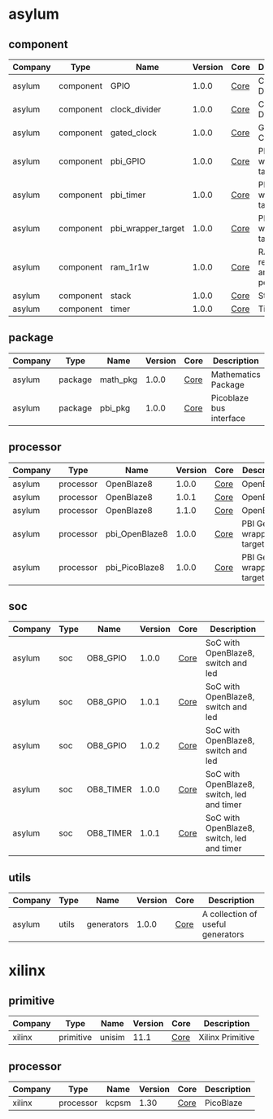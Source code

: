 # asylum
## component
| Company              | Type                 | Name                 | Version    | Core                                                                                                 | Description |
| ---                  | ---                  | ---                  | ---        | ---                                                                                                  | --- |
| asylum               | component            | GPIO                 | 1.0.0      | [Core](asylum/component/GPIO/GPIO_v1_0_0.core)                                                       |  Clock Divider Cell|
| asylum               | component            | clock_divider        | 1.0.0      | [Core](asylum/component/clock_divider/clock_divider_v1_0_0.core)                                     |  Clock Divider Cell|
| asylum               | component            | gated_clock          | 1.0.0      | [Core](asylum/component/gated_clock/gated_clock_v1_0_0.core)                                         |  Gated Clock Cell|
| asylum               | component            | pbi_GPIO             | 1.0.0      | [Core](asylum/component/pbi_GPIO/pbi_GPIO_v1_0_0.core)                                               |  PBI Generic wrapper for target IP|
| asylum               | component            | pbi_timer            | 1.0.0      | [Core](asylum/component/pbi_timer/pbi_timer_v1_0_0.core)                                             |  PBI Generic wrapper for target IP|
| asylum               | component            | pbi_wrapper_target   | 1.0.0      | [Core](asylum/component/pbi_wrapper_target/pbi_wrapper_targer_v1_0_0.core)                           |  PBI Generic wrapper for target IP|
| asylum               | component            | ram_1r1w             | 1.0.0      | [Core](asylum/component/ram_1r1w/ram_1r1w_v1_0_0.core)                                               |  RAM with 1 read port and 1 write port|
| asylum               | component            | stack                | 1.0.0      | [Core](asylum/component/stack/stack_v1_0_0.core)                                                     |  Stack|
| asylum               | component            | timer                | 1.0.0      | [Core](asylum/component/timer/timer_v1_0_0.core)                                                     |  Timer|
## package
| Company              | Type                 | Name                 | Version    | Core                                                                                                 | Description |
| ---                  | ---                  | ---                  | ---        | ---                                                                                                  | --- |
| asylum               | package              | math_pkg             | 1.0.0      | [Core](asylum/package/math_pkg/math_pkg_v1_0_0.core)                                                 |  Mathematics Package|
| asylum               | package              | pbi_pkg              | 1.0.0      | [Core](asylum/package/pbi_pkg/pbi_pkg_v1_0_0.core)                                                   |  Picoblaze bus interface|
## processor
| Company              | Type                 | Name                 | Version    | Core                                                                                                 | Description |
| ---                  | ---                  | ---                  | ---        | ---                                                                                                  | --- |
| asylum               | processor            | OpenBlaze8           | 1.0.0      | [Core](asylum/processor/OpenBlaze8/OpenBlaze8_v1_0_0.core)                                           |  OpenBlaze8|
| asylum               | processor            | OpenBlaze8           | 1.0.1      | [Core](asylum/processor/OpenBlaze8/OpenBlaze8_v1_0_1.core)                                           |  OpenBlaze8|
| asylum               | processor            | OpenBlaze8           | 1.1.0      | [Core](asylum/processor/OpenBlaze8/OpenBlaze8_v1_1_0.core)                                           |  OpenBlaze8|
| asylum               | processor            | pbi_OpenBlaze8       | 1.0.0      | [Core](asylum/processor/pbi_OpenBlaze8/pbi_OpenBlaze8_v1_0_0.core)                                   |  PBI Generic wrapper for target IP|
| asylum               | processor            | pbi_PicoBlaze8       | 1.0.0      | [Core](asylum/processor/pbi_PicoBlaze8/pbi_PicoBlaze8_v1_0_0.core)                                   |  PBI Generic wrapper for target IP|
## soc
| Company              | Type                 | Name                 | Version    | Core                                                                                                 | Description |
| ---                  | ---                  | ---                  | ---        | ---                                                                                                  | --- |
| asylum               | soc                  | OB8_GPIO             | 1.0.0      | [Core](asylum/soc/OB8_GPIO/OB8_GPIO_v1_0_0.core)                                                     |  SoC with OpenBlaze8, switch and led|
| asylum               | soc                  | OB8_GPIO             | 1.0.1      | [Core](asylum/soc/OB8_GPIO/OB8_GPIO_v1_0_1.core)                                                     |  SoC with OpenBlaze8, switch and led|
| asylum               | soc                  | OB8_GPIO             | 1.0.2      | [Core](asylum/soc/OB8_GPIO/OB8_GPIO_v1_0_2.core)                                                     |  SoC with OpenBlaze8, switch and led|
| asylum               | soc                  | OB8_TIMER            | 1.0.0      | [Core](asylum/soc/OB8_TIMER/OB8_TIMER_v1_0_0.core)                                                   |  SoC with OpenBlaze8, switch, led and timer|
| asylum               | soc                  | OB8_TIMER            | 1.0.1      | [Core](asylum/soc/OB8_TIMER/OB8_TIMER_v1_0_1.core)                                                   |  SoC with OpenBlaze8, switch, led and timer|
## utils
| Company              | Type                 | Name                 | Version    | Core                                                                                                 | Description |
| ---                  | ---                  | ---                  | ---        | ---                                                                                                  | --- |
| asylum               | utils                | generators           | 1.0.0      | [Core](asylum/utils/generators/generators_v1_0_0.core)                                               |  A collection of useful generators|
# xilinx
## primitive
| Company              | Type                 | Name                 | Version    | Core                                                                                                 | Description |
| ---                  | ---                  | ---                  | ---        | ---                                                                                                  | --- |
| xilinx               | primitive            | unisim               | 11.1       | [Core](xilinx/primitive/unisim/unisim_v11_1.core)                                                    |  Xilinx Primitive|
## processor
| Company              | Type                 | Name                 | Version    | Core                                                                                                 | Description |
| ---                  | ---                  | ---                  | ---        | ---                                                                                                  | --- |
| xilinx               | processor            | kcpsm                | 1.30       | [Core](xilinx/processor/kcpsm/kcpsm3_v1_30.core)                                                     |  PicoBlaze|
